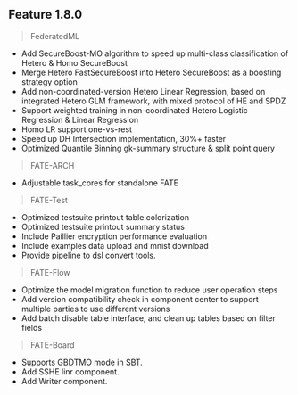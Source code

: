 ## Feature 1.8.0
> FederatedML 
* Add SecureBoost-MO algorithm to speed up multi-class classification of Hetero & Homo SecureBoost
* Merge Hetero FastSecureBoost into Hetero SecureBoost as a boosting strategy option
* Add non-coordinated-version Hetero Linear Regression, based on integrated Hetero GLM framework, with mixed protocol of HE and SPDZ
* Support weighted training in non-coordinated Hetero Logistic Regression & Linear Regression
* Homo LR support one-vs-rest
* Speed up DH Intersection implementation, 30%+ faster
* Optimized Quantile Binning gk-summary structure & split point query

> FATE-ARCH
* Adjustable task_cores for standalone FATE

> FATE-Test
* Optimized testsuite printout table colorization
* Optimized testsuite printout summary status
* Include Paillier encryption performance evaluation
* Include examples data upload and mnist download
* Provide pipeline to dsl convert tools.

> FATE-Flow
* Optimize the model migration function to reduce user operation steps
* Add version compatibility check in component center to support multiple parties to use different versions
* Add batch disable table interface, and clean up tables based on filter fields

> FATE-Board
* Supports GBDTMO mode in SBT.
* Add SSHE linr component.
* Add Writer component.
